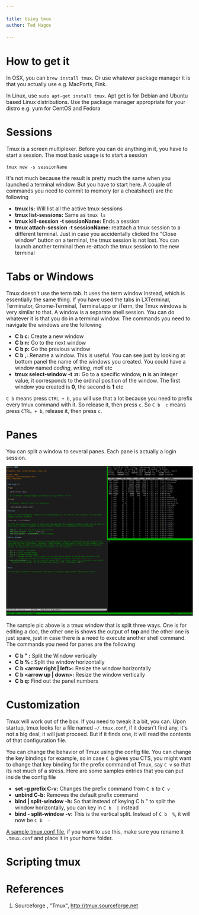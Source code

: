```yaml
---

title: Using tmux
author: Ted Hagos

---
```


# How to get it

In OSX, you can `brew install tmux`. Or use whatever package manager it is that you actually use e.g. MacPorts, Fink.

In Linux, use `sudo apt-get install tmux`. Apt get is for Debian and Ubuntu based Linux distributions. Use the package manager appropriate for your distro e.g. yum for CentOS and Fedora

# Sessions

Tmux is a screen multiplexer. Before you can do anything in it, you have to start a session. The most basic usage is to start a session

`tmux new -s sessionName`

It's not much because the result is pretty much the same when you launched a terminal window. But you have to start here. A couple of commands you need to commit to memory (or a cheatsheet) are the following

-   **tmux ls:** Will list all the active tmux sessions
-   **tmux list-sessions:** Same as `tmux ls`
-   **tmux kill-session -t sessionName:** Ends a session
-   **tmux attach-session -t sessionName:** reattach a tmux session to a different terminal. Just in case you accidentally clicked the "Close window" button on a terminal, the tmux session is not lost. You can launch another terminal then re-attach the tmux session to the new terminal

# Tabs or Windows

Tmux doesn't use the term tab. It uses the term window instead, which is essentially the same thing. If you have used the tabs in LXTerminal, Terminator, Gnome-Terminal, Terminal.app or iTerm, the Tmux windows is very similar to that. A window is a separate shell session. You can do whatever it is that you do in a terminal window. The commands you need to navigate the windows are the following
-   **C b  c:** Create a new window
-   **C b  n:** Go to the next window
-   **C b  p:** Go the previous window
-   **C b  ,:** Rename a window. This is useful. You can see just by looking at bottom panel the name of the windows you created. You could have a window named *coding*, *writing*, *mail* etc
-   **tmux select-window -t :n:** Go to a specific window, **n** is an integer value, it corresponds to the ordinal position of the window. The first window you created is **0**, the second is **1** etc

`C b` means press `CTRL + b`, you will use that a lot because you need to prefix every tmux command with it. So
release it, then press `c`. So `C b  c` means press `CTRL + b`, release it, then press `c`.

# Panes

You can split a window to several panes. Each pane is actually a login session.

![img](../images/tmux-session.png)

The sample pic above is a tmux window that is split three ways. One is for editing a doc, the other one is shows the output of **top** and the other one is just spare, just in case there is a need to execute another shell command. The commands you need for panes are the following

-   **C b  " :** Split the Window vertically
-   **C b  % :** Split the window horizontally
-   **C b  <arrow right | left>:** Resize the window horizontally
-   **C b  <arrow up | down>:** Resize the window vertically
-   **C b q:** Find out the panel numbers

# Customization

Tmux will work out of the box. If you need to tweak it a bit, you can. Upon startup, tmux looks for a file named `~/.tmux.conf`, if it doesn't find any, it's not a big deal, it will just proceed. But if it finds one, it will read the contents of that configuration file.

You can change the behavior of Tmux using the config file. You can change the key bindings for example, so in case `C b` gives you CTS, you might want to change that key binding for the prefix command of Tmux, say `C v` so that its not much of a stress. Here are some samples entries that you can put inside the config file

-   **set -g prefix C-v:** Changes the prefix command from `C b` to `C v`
-   **unbind C-b:** Removes the default prefix command
-   **bind | split-window -h:** So that instead of keying C b " to split the window horizontally, you can key in `C b  |` instead
-   **bind - split-window -v:** This is the vertical split. Instead of `C b  %`, it will now be `C b  -`

[A sample tmux.conf file](resources/tmux.conf.txt), if you want to use this, make sure you rename it `.tmux.conf` and place it in your home folder.

# Scripting tmux

# References

1.  Sourceforge , "Tmux", <http://tmux.sourceforge.net>
